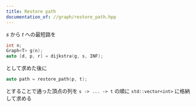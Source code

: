 ```yaml
---
title: Restore path
documentation_of: //graph/restore_path.hpp
---
```


$s$ から $t$ への最短路を

```cpp
int n;
Graph<T> g(n);
auto [d, p, r] = dijkstra(g, s, INF);
```

として求めた後に

```cpp
auto path = restore_path(p, t);
```

とすることで通った頂点の列を `s -> ... -> t` の順に `std::vector<int>` に格納して求める
